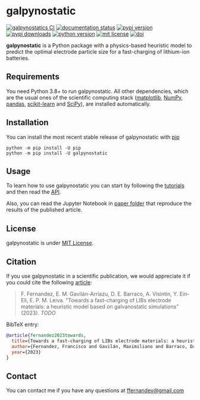 # galpynostatic

[![galpynostatics CI](https://github.com/fernandezfran/galpynostatic/actions/workflows/CI.yml/badge.svg)](https://github.com/fernandezfran/galpynostatic/actions/workflows/CI.yml)
[![documentation status](https://readthedocs.org/projects/galpynostatic/badge/?version=latest)](https://galpynostatic.readthedocs.io/en/latest/?badge=latest)
[![pypi version](https://img.shields.io/pypi/v/galpynostatic)](https://pypi.org/project/galpynostatic/)
[![pypi downloads](https://img.shields.io/pypi/dw/galpynostatic?label=PyPI%20Downloads)](https://pypistats.org/packages/galpynostatic)
[![python version](https://img.shields.io/badge/python-3.8%2B-4584b6)](https://www.python.org/)
[![mit license](https://img.shields.io/badge/License-MIT-ffde57)](https://github.com/fernandezfran/galpynostatic/blob/main/LICENSE)
[![doi](https://img.shields.io/badge/doi-TODO-36abe8)](https://www.doi.org/)

**galpynostatic** is a Python package with a physics-based heuristic model to 
predict the optimal electrode particle size for a fast-charging of lithium-ion
batteries.


## Requirements

You need Python 3.8+ to run galpynostatic. All other dependencies, which are the 
usual ones of the scientific computing stack
([matplotlib](https://matplotlib.org/), [NumPy](https://numpy.org/), 
[pandas](https://pandas.pydata.org/), [scikit-learn](https://scikit-learn.org/) 
and [SciPy](https://scipy.org/)), are installed automatically.


## Installation

You can install the most recent stable release of galpynostatic with 
[pip](https://pip.pypa.io/en/latest/)

```
python -m pip install -U pip
python -m pip install -U galpynostatic
```


## Usage

To learn how to use galpynostatic you can start by following the 
[tutorials](https://galpynostatic.readthedocs.io/en/latest/tutorials/index.html)
and then read the [API](https://galpynostatic.readthedocs.io/en/latest/api.html).

Also, you can read the Jupyter Notebook in 
[paper folder](https://github.com/fernandezfran/galpynostatic/tree/main/paper) 
that reproduce the results of the published article.


## License

galpynostatic is under 
[MIT License](https://github.com/fernandezfran/galpynostatic/blob/main/LICENSE).


## Citation

If you use galpynostatic in a scientific publication, we would appreciate it if 
you could cite the following [article](https://www.doi.org/):

> F. Fernandez, E. M. Gavilán-Arriazu, D. E. Barraco, A. Visintin, Y. Ein-Eli, 
> E. P. M. Leiva. "Towards a fast-charging of LIBs electrode materials: a 
> heuristic model based on galvanostatic simulations" (2023). _TODO_

BibTeX entry:

```bibtex
@article{fernandez2023towards,
  title={Towards a fast-charging of LIBs electrode materials: a heuristic model based on galvanostatic simulations},
  author={Fernandez, Francisco and Gavilán, Maximiliano and Barraco, Daniel and Visintín, Aldo and Ein-Eli, Yair and Leiva, Ezequiel},
  year={2023}
}
```


## Contact

You can contact me if you have any questions at <ffernandev@gmail.com>

